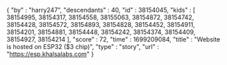 {
  "by" : "harry247",
  "descendants" : 40,
  "id" : 38154045,
  "kids" : [ 38154995, 38154317, 38154558, 38155063, 38154872, 38154742, 38154428, 38154572, 38154893, 38154828, 38154452, 38154911, 38154201, 38154881, 38154448, 38154242, 38154374, 38154409, 38154927, 38154214 ],
  "score" : 72,
  "time" : 1699209084,
  "title" : "Website is hosted on ESP32 ($3 chip)",
  "type" : "story",
  "url" : "https://esp.khalsalabs.com"
}
